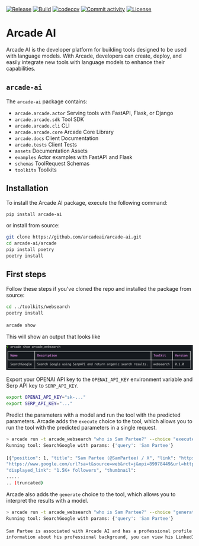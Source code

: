 [![Release](https://img.shields.io/github/v/release/arcadeai/arcade-ai)](https://img.shields.io/github/v/release/arcadeai/arcade-ai)
[![Build](https://github.com/ArcadeAI/Engine/actions/workflows/build.yml/badge.svg?branch=main)](https://github.com/ArcadeAI/Engine/actions/workflows/build.yml)
[![codecov](https://codecov.io/gh/arcadeai/arcade-ai/branch/main/graph/badge.svg)](https://codecov.io/gh/arcadeai/arcade-ai)
[![Commit activity](https://img.shields.io/github/commit-activity/m/arcadeai/arcade-ai)](https://img.shields.io/github/commit-activity/m/arcadeai/arcade-ai)
[![License](https://img.shields.io/github/license/arcadeai/arcade-ai)](https://img.shields.io/github/license/arcadeai/arcade-ai)


# Arcade AI

Arcade AI is the developer platform for building tools designed to be used with language models. With Arcade, developers can create, deploy, and easily integrate new tools with language models to enhance their capabilities.

## `arcade-ai`

<!-- Fix these directories -->

The `arcade-ai` package contains:
 - `arcade.arcade.actor` Serving tools with FastAPI, Flask, or Django
 - `arcade.arcade.sdk` Tool SDK
 - `arcade.arcade.cli` CLI
 - `arcade.arcade.core` Arcade Core Library
 - `arcade.docs` Client Documentation
 - `arcade.tests` Client Tests
 - `assets` Documentation Assets
 - `examples` Actor examples with FastAPI and Flask
 - `schemas` ToolRequest Schemas
 - `toolkits` Toolkits

## Installation

To install the Arcade AI package, execute the following command:

```bash
pip install arcade-ai
```

or install from source:

<!-- Add somewhere that we have arcade-ai/arcade/arcade as a directory which is really strange -->

```bash
git clone https://github.com/arcadeai/arcade-ai.git
cd arcade-ai/arcade
pip install poetry
poetry install
```

## First steps

Follow these steps if you've cloned the repo and installed the package from source:

```bash
cd ../toolkits/websearch
poetry install

arcade show
```
This will show an output that looks like

![Arcade Show Example](./assets/show_arcade_websearch.png)

Export your OPENAI API key to the `OPENAI_API_KEY` environment variable and Serp API key to `SERP_API_KEY`.
```bash
export OPENAI_API_KEY="sk-..."
export SERP_API_KEY="..."
```

Predict the parameters with a model and run the tool with the predicted parameters. Arcade adds the `execute` choice to the tool, which allows you to run the tool with the predicted parameters in a single request.

```bash
> arcade run -t arcade_websearch "who is Sam Partee?" --choice "execute"
Running tool: SearchGoogle with params: {'query': 'Sam Partee'}

[{"position": 1, "title": "Sam Partee (@SamPartee) / X", "link": "https://twitter.com/sampartee", "redirect_link":
"https://www.google.com/url?sa=t&source=web&rct=j&opi=89978449&url=https://twitter.com/sampartee&ved=2ahUKEwjBwKiz3b6HAxV1VTABHXL8BZQQFnoECAYQAQ",
"displayed_link": "1.5K+ followers", "thumbnail":
.....
.. (truncated)
```

Arcade also adds the `generate` choice to the tool, which allows you to interpret the results with a model.

```bash
> arcade run -t arcade_websearch "who is Sam Partee?" --choice "generate" # also the default
Running tool: SearchGoogle with params: {'query': 'Sam Partee'}

Sam Partee is associated with Arcade AI and has a professional profile on LinkedIn. He is based in San Francisco, California, and has over 500 connections. He attended Haverford College. For more detailed
information about his professional background, you can view his LinkedIn profile.
```
